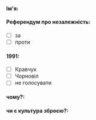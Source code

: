 #### Ім'я:
#### Референдум про незалежність:
- [ ] за
- [ ] проти
#### 1991: 
- [ ] Кравчук
- [ ] Чорновіл
- [ ] не голосувати
#### чому?: 

#### чи є культура зброєю?:  


